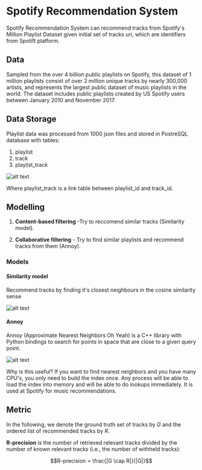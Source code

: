 # Spotify Recommendation System

Spotify Recommendation System can recommend tracks from Spotify's Million Playlist Dataset given initial set of tracks uri, which are identifiers from Spotift platform. 




## Data
 Sampled from the over 4 billion public playlists on Spotify, this dataset of 1 million playlists consist of over 2 million unique tracks by nearly 300,000 artists, and represents the largest public dataset of music playlists in the world. The dataset includes public playlists created by US Spotify users between January 2010 and November 2017.
 
## Data Storage
Playlist data was processed from 1000 json files and stored in PostreSQL database with tables:
1. playlist
2. track 
3. playlist_track



![alt text](https://drive.google.com/uc?export=view&id=1KXL-F5pftarXtigDsEW86t3PZSG9w_0V)

Where playlist_track is a link table between playlist_id and track_id.

## Modelling
1. **Content-based filtering** -Try to reccomend similar tracks (Similarity model).

2. **Collaborative filtering** - Try to find similar playlists and recommend tracks from them (Annoy).

### Models
#### Similarity model
Recommend tracks by finding it's closest neighbours in the cosine similarity sense

![alt text](https://drive.google.com/uc?export=view&id=123XlfB7hkja6FaQVRFy4nkCTdT76xMXB)



#### Annoy

Annoy (Approximate Nearest Neighbors Oh Yeah) is a C++ library with 
Python bindings to search for points in space that are close to a given query point. 


![alt text](https://drive.google.com/uc?export=view&id=1XP2GJ6uHTb4O3QzOSW05ngL4dakxDaB2)

Why is this useful? If you want to find nearest neighbors and you have many CPU's, you only need to build the index once.  Any process will be able to load the index into memory and will be able to do lookups immediately. It is used at Spotify for music recommendations.



## Metric
In the following, we denote the ground truth set of tracks by $G$
and the ordered list of recommended tracks by $R$.

**R-precision** is the number of retrieved relevant tracks divided by
the number of known relevant tracks (i.e., the number of withheld tracks):

$$R-precision  =  \frac{|G \cap R|}{|G|}$$



